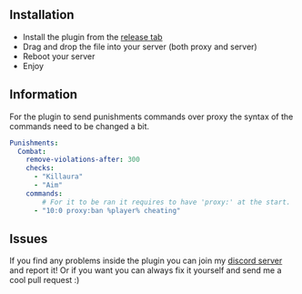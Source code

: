 ## Installation
- Install the plugin from the [release tab](https://github.com/nicecraftz/GrimBridge/releases)
- Drag and drop the file into your server (both proxy and server)
- Reboot your server
- Enjoy


## Information
For the plugin to send punishments commands over proxy the syntax of the commands need to be changed a bit.

```yaml
Punishments:
  Combat:
    remove-violations-after: 300
    checks:
      - "Killaura"
      - "Aim"
    commands:
        # For it to be ran it requires to have 'proxy:' at the start.
      - "10:0 proxy:ban %player% cheating" 
```


## Issues
If you find any problems inside the plugin you can join my [discord server](https://discord.gg/ZYvdE9hYz8) and report it! Or if you want you can always fix it yourself and send me a cool pull request :)
